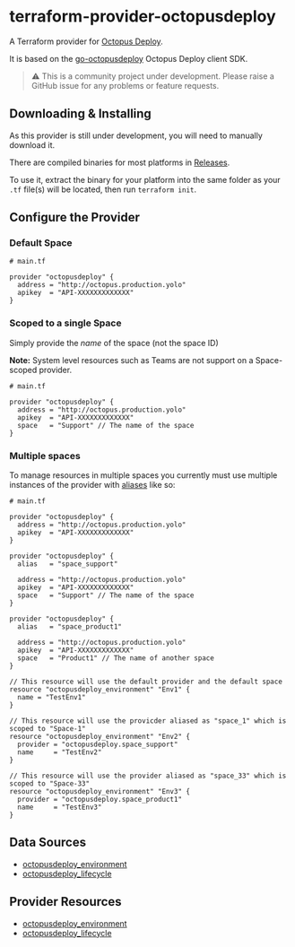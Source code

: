 # terraform-provider-octopusdeploy

A Terraform provider for [Octopus Deploy](https://octopus.com).

It is based on the [go-octopusdeploy](https://github.com/OctopusDeploy/go-octopusdeploy) Octopus Deploy client SDK.

> :warning: This is a community project under development. Please raise a GitHub issue for any problems or feature requests.

## Downloading & Installing

As this provider is still under development, you will need to manually download it.

There are compiled binaries for most platforms in [Releases](https://github.com/OctopusDeploy/terraform-provider-octopusdeploy/releases).

To use it, extract the binary for your platform into the same folder as your `.tf` file(s) will be located, then run `terraform init`.

## Configure the Provider

### Default Space

```hcl
# main.tf

provider "octopusdeploy" {
  address = "http://octopus.production.yolo"
  apikey  = "API-XXXXXXXXXXXXX"
}
```

### Scoped to a single Space

Simply provide the _name_ of the space (not the space ID)

**Note:** System level resources such as Teams are not support on a Space-scoped provider.

```hcl
# main.tf

provider "octopusdeploy" {
  address = "http://octopus.production.yolo"
  apikey  = "API-XXXXXXXXXXXXX"
  space   = "Support" // The name of the space
}
```

### Multiple spaces

To manage resources in multiple spaces you currently must use multiple instances of the provider with [aliases](https://www.terraform.io/docs/configuration/providers.html#alias-multiple-provider-instances) like so:

```hcl
# main.tf

provider "octopusdeploy" {
  address = "http://octopus.production.yolo"
  apikey  = "API-XXXXXXXXXXXXX"
}

provider "octopusdeploy" {
  alias   = "space_support"

  address = "http://octopus.production.yolo"
  apikey  = "API-XXXXXXXXXXXXX"
  space   = "Support" // The name of the space
}

provider "octopusdeploy" {
  alias   = "space_product1"

  address = "http://octopus.production.yolo"
  apikey  = "API-XXXXXXXXXXXXX"
  space   = "Product1" // The name of another space
}

// This resource will use the default provider and the default space
resource "octopusdeploy_environment" "Env1" {
  name = "TestEnv1"
}

// This resource will use the provicder aliased as "space_1" which is scoped to "Space-1"
resource "octopusdeploy_environment" "Env2" {
  provider = "octopusdeploy.space_support"
  name     = "TestEnv2"
}

// This resource will use the provider aliased as "space_33" which is scoped to "Space-33"
resource "octopusdeploy_environment" "Env3" {
  provider = "octopusdeploy.space_product1"
  name     = "TestEnv3"
}
```

## Data Sources

* [octopusdeploy_environment](docs/provider/data_sources/environment.md)
* [octopusdeploy_lifecycle](docs/provider/data_sources/lifecycle.md)

## Provider Resources

* [octopusdeploy_environment](docs/provider/resources/environment.md)
* [octopusdeploy_lifecycle](docs/provider/resources/lifecycle.md)
